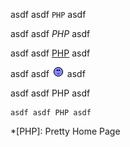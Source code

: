 asdf asdf `PHP` asdf

asdf asdf *PHP* asdf

asdf asdf [PHP](https://www.php.net) asdf

asdf asdf ![PHP](asdf.gif) asdf

asdf asdf <abbr>PHP</abbr> asdf

    asdf asdf PHP asdf

*[PHP]: Pretty Home Page
